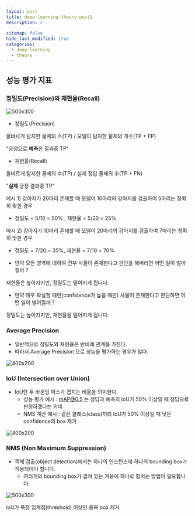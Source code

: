 ```yaml
---
layout: post
title: deep-learning-theory-post1
description: >
  
sitemap: false
hide_last_modified: true
categories:
  - deep-learning
  - theory
---
```


## 성능 평가 지표

### 정밀도(Precision)와 재현율(Recall)

![500x300](https://media.vlpt.us/images/skyepodium/post/5a1e5052-6094-44a7-af28-ff5b37ed0b75/%E1%84%89%E1%85%B3%E1%84%8F%E1%85%B3%E1%84%85%E1%85%B5%E1%86%AB%E1%84%89%E1%85%A3%E1%86%BA%202020-04-12%20%E1%84%8B%E1%85%A9%E1%84%92%E1%85%AE%2012.57.50.png "Medium example image")


- 정밀도(Precision)

올바르게 탐지한 물체의 수(TP) / 모델이 탐지한 물체의 개수(TP + FP)

"긍정으로 <strong>예측</strong>한 결과중 TP"

- 재현율(Recall)

올바르게 탐지한 물체의 수(TP) / 실제 정답 물체의 수(TP + FN)

"<strong>실제</strong> 긍정 결과중 TP"

예시 1) 강아지가 20마리 존재할 때 모델이 10마리의 강아지를 검출하여 5마리는 정확히 맞힌 경우

  - 정밀도 = 5/10 = 50% , 재현율 = 5/20 = 25%

예시 2) 강아지가 10마리 존재할 때 모델이 20마리의 강아지를 검출하여 7마리는 정확히 맞힌 경우

  - 정밀도 = 7/20 = 35%, 재현율 = 7/10 = 70%

- 만약 모든 영역에 대하여 전부 사물이 존재한다고 판단을 해버리면 어떤 일이 벌어질까 ?

재현율은 높아지지만, 정밀도는 떨어지게 됩니다.

- 만약 매우 확실할 때만(confidence가 높을 때만) 사물이 존재한다고 판단하면 어떤 일이 벌어질까 ?

정밀도는 높아지지만, 재현율을 떨어지게 됩니다.

### Average Precision

- 일반적으로 정밀도와 재현율은 반비례 관계를 가진다.
- 따라서 Average Precision 으로 성능을 평가하는 경우가 많다.

![400x200](https://innerpeace-wu.github.io/images/posts/metric/ap.png "Medium example image")

### IoU (Intersection over Union)

- IoU란 두 바운딩 박스가 겹치는 비율을 의미한다.
  - 성능 평가 예시 : mAP@0.5 는 정답과 예측의 IoU가 50% 이상일 때 정답으로 판정하겠다는 의미
  - NMS 계산 예시 : 같은 클래스(class)끼리 IoU가 50% 이상일 때 낮은 confidence의 box 제거

![400x200](https://img1.daumcdn.net/thumb/R1280x0/?scode=mtistory2&fname=https%3A%2F%2Fblog.kakaocdn.net%2Fdn%2FwNXOK%2FbtqSpGVHmHc%2FKbsxRBSs6KymYB3PkEny21%2Fimg.png "Medium example image")

### NMS (Non Maximum Suppression)

- 객체 검출(object detection)에서는 하나의 인스턴스에 하나의 bounding box가 적용되어야 합니다.
  - 여러개의 bounding box가 겹쳐 있는 겨웅에 하나로 합치는 방법이 필요합니다.

![500x300](https://naknaklee.github.io/public/images/2021-03-08-NMS-1.png "Medium example image")

IoU가 특정 임계점(threshold) 이상인 중복 box 제거

